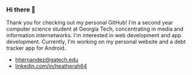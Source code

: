 ### Hi there 👋

Thank you for checking out my personal GitHub! I'm a second year computer science student at Georgia Tech, concentrating in media and information internetworks. I'm interested in web development and app development. Currently, I'm working on my personal website and a debt tracker app for Android.

- hhernandez@gatech.edu
- [linkedin.com/in/heatherah64](https://www.linkedin.com/in/heatherah64/)

<!--
**heatherah64/heatherah64** is a ✨ _special_ ✨ repository because its `README.md` (this file) appears on your GitHub profile.

Here are some ideas to get you started:

- 🔭 I’m currently working on ...
- 🌱 I’m currently learning ...
- 👯 I’m looking to collaborate on ...
- 🤔 I’m looking for help with ...
- 💬 Ask me about ...
- 📫 How to reach me: ...
- 😄 Pronouns: ...
- ⚡ Fun fact: ...
-->
